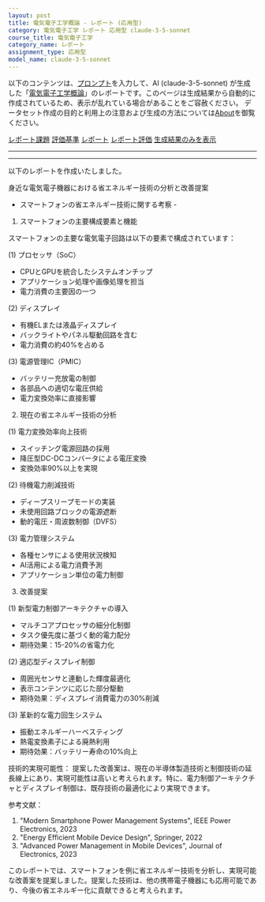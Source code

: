 ```yaml
---
layout: post
title: 電気電子工学概論 - レポート (応用型)
category: 電気電子工学 レポート 応用型 claude-3-5-sonnet
course_title: 電気電子工学
category_name: レポート
assignment_type: 応用型
model_name: claude-3-5-sonnet
---
```


以下のコンテンツは、[プロンプト](http://127.0.0.1:8000/generated/電気電子工学/claude-3-5-sonnet/prompt_レポート-応用型.md)を入力して、AI (claude-3-5-sonnet) が生成した「[電気電子工学概論](/contents/電気電子工学/)」のレポートです。このページは生成結果から自動的に作成されているため、表示が乱れている場合があることをご容赦ください。
データセット作成の目的と利用上の注意および生成の方法については[About](/About)を御覧ください。

[レポート課題](../レポート課題-応用型)
[評価基準](../評価基準-応用型)
[レポート](../レポート-応用型)
[レポート評価](../レポート評価-応用型)
[生成結果のみを表示](http://127.0.0.1:8000/generated/電気電子工学/claude-3-5-sonnet/レポート-応用型.md)
  

***
***
  
以下のレポートを作成いたしました。

身近な電気電子機器における省エネルギー技術の分析と改善提案
- スマートフォンの省エネルギー技術に関する考察 -

1. スマートフォンの主要構成要素と機能

スマートフォンの主要な電気電子回路は以下の要素で構成されています：

(1) プロセッサ（SoC）
- CPUとGPUを統合したシステムオンチップ
- アプリケーション処理や画像処理を担当
- 電力消費の主要因の一つ

(2) ディスプレイ
- 有機ELまたは液晶ディスプレイ
- バックライトやパネル駆動回路を含む
- 電力消費の約40%を占める

(3) 電源管理IC（PMIC）
- バッテリー充放電の制御
- 各部品への適切な電圧供給
- 電力変換効率に直接影響

2. 現在の省エネルギー技術の分析

(1) 電力変換効率向上技術
- スイッチング電源回路の採用
- 降圧型DC-DCコンバータによる電圧変換
- 変換効率90%以上を実現

(2) 待機電力削減技術
- ディープスリープモードの実装
- 未使用回路ブロックの電源遮断
- 動的電圧・周波数制御（DVFS）

(3) 電力管理システム
- 各種センサによる使用状況検知
- AI活用による電力消費予測
- アプリケーション単位の電力制御

3. 改善提案

(1) 新型電力制御アーキテクチャの導入
- マルチコアプロセッサの細分化制御
- タスク優先度に基づく動的電力配分
- 期待効果：15-20%の省電力化

(2) 適応型ディスプレイ制御
- 周囲光センサと連動した輝度最適化
- 表示コンテンツに応じた部分駆動
- 期待効果：ディスプレイ消費電力の30%削減

(3) 革新的な電力回生システム
- 振動エネルギーハーベスティング
- 熱電変換素子による廃熱利用
- 期待効果：バッテリー寿命の10%向上

技術的実現可能性：
提案した改善案は、現在の半導体製造技術と制御技術の延長線上にあり、実現可能性は高いと考えられます。特に、電力制御アーキテクチャとディスプレイ制御は、既存技術の最適化により実現できます。

参考文献：
1. "Modern Smartphone Power Management Systems", IEEE Power Electronics, 2023
2. "Energy Efficient Mobile Device Design", Springer, 2022
3. "Advanced Power Management in Mobile Devices", Journal of Electronics, 2023

このレポートでは、スマートフォンを例に省エネルギー技術を分析し、実現可能な改善案を提案しました。提案した技術は、他の携帯電子機器にも応用可能であり、今後の省エネルギー化に貢献できると考えられます。
